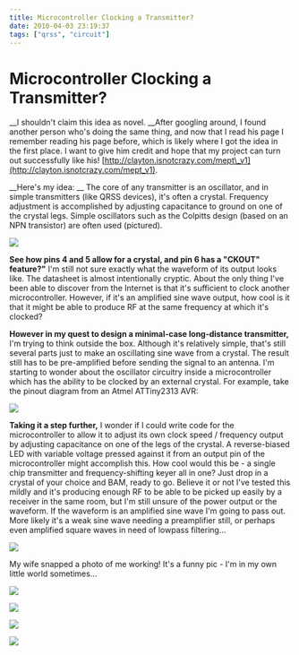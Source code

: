```yaml
---
title: Microcontroller Clocking a Transmitter?
date: 2010-04-03 23:19:37
tags: ["qrss", "circuit"]
---
```


# Microcontroller Clocking a Transmitter?

__I shouldn't claim this idea as novel. __After googling around, I found another person who's doing the same thing, and now that I read his page I remember reading his page before, which is likely where I got the idea in the first place. I want to give him credit and hope that my project can turn out successfully like his! [http://clayton.isnotcrazy.com/mept\_v1](http://clayton.isnotcrazy.com/mept_v1).

__Here's my idea: __ The core of any transmitter is an oscillator, and in simple transmitters (like QRSS devices), it's often a crystal. Frequency adjustment is accomplished by adjusting capacitance to ground on one of the crystal legs. Simple oscillators such as the Colpitts design (based on an NPN transistor) are often used (pictured).

<div class="text-center">

[![](NPN_Colpitts_oscillator_collector_coil_thumb.jpg)](NPN_Colpitts_oscillator_collector_coil.png)

</div>

__See how pins 4 and 5 allow for a crystal, and pin 6 has a "CKOUT" feature?"__ I'm still not sure exactly what the waveform of its output looks like. The datasheet is almost intentionally cryptic. About the only thing I've been able to discover from the Internet is that it's sufficient to clock another microcontroller. However, if it's an amplified sine wave output, how cool is it that it might be able to produce RF at the same frequency at which it's clocked?

__However in my quest to design a minimal-case long-distance transmitter,__ I'm trying to think outside the box. Although it's relatively simple, that's still several parts just to make an oscillating sine wave from a crystal. The result still has to be pre-amplified before sending the signal to an antenna. I'm starting to wonder about the oscillator circuitry inside a microcontroller which has the ability to be clocked by an external crystal. For example, take the pinout diagram from an Atmel ATTiny2313 AVR:

<div class="text-center">

![](attiny-2313.gif)

</div>

__Taking it a step further,__ I wonder if I could write code for the microcontroller to allow it to adjust its own clock speed / frequency output by adjusting capacitance on one of the legs of the crystal. A reverse-biased LED with variable voltage pressed against it from an output pin of the microcontroller might accomplish this. How cool would this be - a single chip transmitter and frequency-shifting keyer all in one? Just drop in a crystal of your choice and BAM, ready to go. Believe it or not I've tested this mildly and it's producing enough RF to be able to be picked up easily by a receiver in the same room, but I'm still unsure of the power output or the waveform. If the waveform is an amplified sine wave I'm going to pass out. More likely it's a weak sine wave needing a preamplifier still, or perhaps even amplified square waves in need of lowpass filtering...

<div class="text-center img-border">

[![](IMG_3206_thumb.jpg)](IMG_3206.png)

</div>

My wife snapped a photo of me working! It's a funny pic - I'm in my own little world sometimes…

<div class="text-center img-border">

[![](IMG_3241_thumb.jpg)](IMG_3241.jpg)

[![](IMG_3245_thumb.jpg)](IMG_3245.jpg)

[![](IMG_3250_thumb.jpg)](IMG_3250.jpg)

[![](IMG_3257_thumb.jpg)](IMG_3257.jpg)

</div>